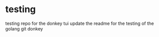 # testing
testing repo for the donkey tui
update the readme for the testing of the golang git donkey
